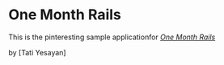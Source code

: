 # One Month Rails

This is the pinteresting sample applicationfor
[*One Month Rails*](http://onemonthrails.com)

by [Tati Yesayan]